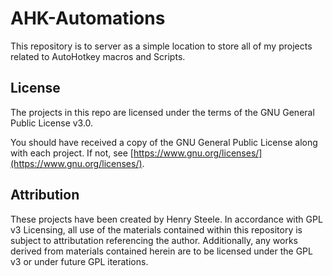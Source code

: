 # AHK-Automations

This repository is to server as a simple location to store all of my projects related to AutoHotkey macros and Scripts.

## License

The projects in this repo are licensed under the terms of the GNU General Public License v3.0.

You should have received a copy of the GNU General Public License along with each project. If not, see [https://www.gnu.org/licenses/](https://www.gnu.org/licenses/).

## Attribution

These projects have been created by Henry Steele. In accordance with GPL v3 Licensing, all use of the materials contained within this repository is subject to attributation referencing the author. Additionally, any works derived from materials contained herein are to be licensed under the GPL v3 or under future GPL iterations.
